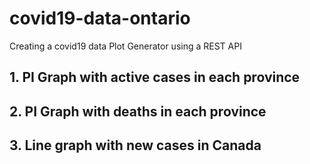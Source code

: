 # covid19-data-ontario
Creating a covid19 data Plot Generator using a REST API
## 1. PI Graph with active cases in each province
## 2. PI Graph with deaths in each province
## 3. Line graph with new cases in Canada
